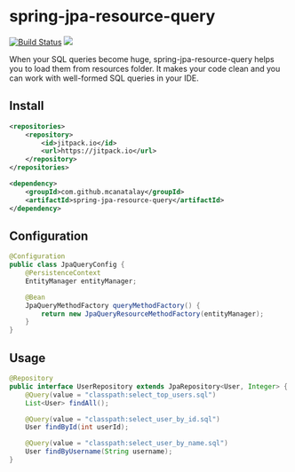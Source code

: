 # spring-jpa-resource-query

[![Build Status](https://app.travis-ci.com/mcanatalay/spring-jpa-resource-query.svg?branch=main)](https://app.travis-ci.com/mcanatalay/spring-jpa-resource-query) [![](https://jitpack.io/v/mcanatalay/spring-jpa-resource-query.svg)](https://jitpack.io/#mcanatalay/spring-jpa-resource-query)

When your SQL queries become huge, spring-jpa-resource-query helps you to load them from resources folder. It makes your code clean and you can work with well-formed SQL queries in your IDE.

## Install
```xml
<repositories>
	<repository>
        <id>jitpack.io</id>
        <url>https://jitpack.io</url>
    </repository>
</repositories>
```

```xml
<dependency>
    <groupId>com.github.mcanatalay</groupId>
    <artifactId>spring-jpa-resource-query</artifactId>
</dependency>
```

## Configuration
```java
@Configuration
public class JpaQueryConfig {
    @PersistenceContext
    EntityManager entityManager;

    @Bean
    JpaQueryMethodFactory queryMethodFactory() {
        return new JpaQueryResourceMethodFactory(entityManager);
    }
}
```

## Usage
```java
@Repository
public interface UserRepository extends JpaRepository<User, Integer> {
    @Query(value = "classpath:select_top_users.sql")
    List<User> findAll();

    @Query(value = "classpath:select_user_by_id.sql")
    User findById(int userId);

    @Query(value = "classpath:select_user_by_name.sql")
    User findByUsername(String username);
}
```
